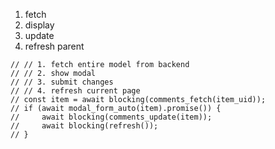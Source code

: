 
1. fetch
2. display
3. update
4. refresh parent

```
// // 1. fetch entire model from backend
// // 2. show modal
// // 3. submit changes
// // 4. refresh current page
// const item = await blocking(comments_fetch(item_uid));
// if (await modal_form_auto(item).promise()) {
//     await blocking(comments_update(item));
//     await blocking(refresh());
// }
```
